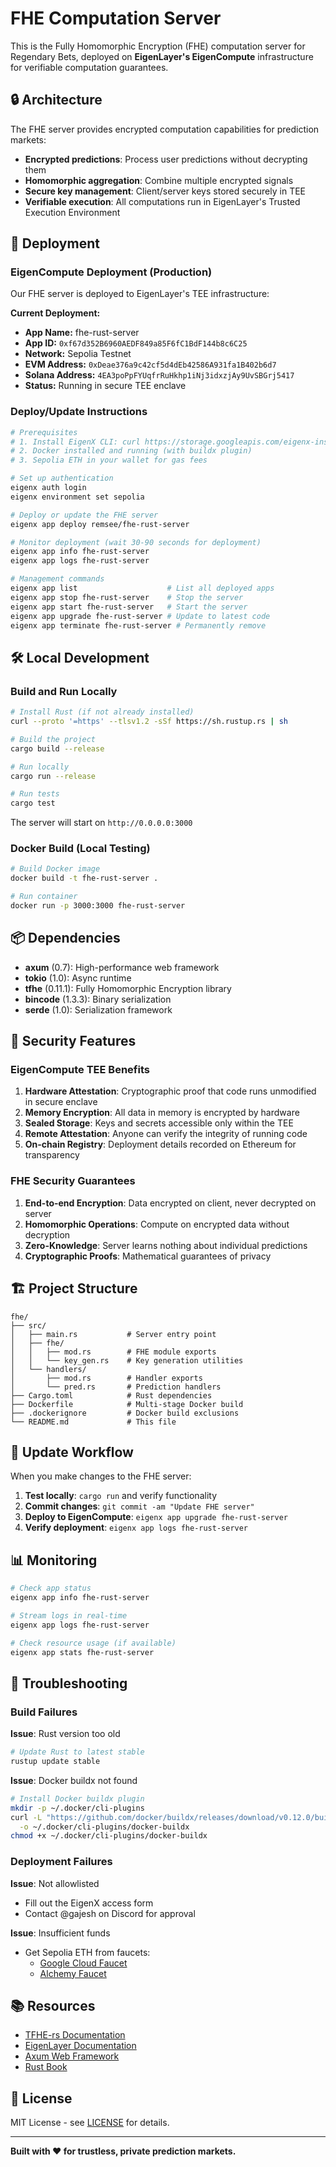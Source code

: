 # FHE Computation Server

This is the Fully Homomorphic Encryption (FHE) computation server for Regendary Bets, deployed on **EigenLayer's EigenCompute** infrastructure for verifiable computation guarantees.

## 🔒 Architecture

The FHE server provides encrypted computation capabilities for prediction markets:

- **Encrypted predictions**: Process user predictions without decrypting them
- **Homomorphic aggregation**: Combine multiple encrypted signals
- **Secure key management**: Client/server keys stored securely in TEE
- **Verifiable execution**: All computations run in EigenLayer's Trusted Execution Environment

## 🚀 Deployment

### EigenCompute Deployment (Production)

Our FHE server is deployed to EigenLayer's TEE infrastructure:

**Current Deployment:**
- **App Name:** fhe-rust-server
- **App ID:** `0xf67d352B6960AEDF849a85F6fC1BdF144b8c6C25`
- **Network:** Sepolia Testnet
- **EVM Address:** `0xDeae376a9c42cf5d4dEb42586A931fa1B402b6d7`
- **Solana Address:** `4EA3poPpFYUqfrRuHkhp1iNj3idxzjAy9UvSBGrj5417`
- **Status:** Running in secure TEE enclave

### Deploy/Update Instructions

```bash
# Prerequisites
# 1. Install EigenX CLI: curl https://storage.googleapis.com/eigenx-install/install-eigenx.sh | bash
# 2. Docker installed and running (with buildx plugin)
# 3. Sepolia ETH in your wallet for gas fees

# Set up authentication
eigenx auth login
eigenx environment set sepolia

# Deploy or update the FHE server
eigenx app deploy remsee/fhe-rust-server

# Monitor deployment (wait 30-90 seconds for deployment)
eigenx app info fhe-rust-server
eigenx app logs fhe-rust-server

# Management commands
eigenx app list                    # List all deployed apps
eigenx app stop fhe-rust-server    # Stop the server
eigenx app start fhe-rust-server   # Start the server
eigenx app upgrade fhe-rust-server # Update to latest code
eigenx app terminate fhe-rust-server # Permanently remove
```

## 🛠️ Local Development

### Build and Run Locally

```bash
# Install Rust (if not already installed)
curl --proto '=https' --tlsv1.2 -sSf https://sh.rustup.rs | sh

# Build the project
cargo build --release

# Run locally
cargo run --release

# Run tests
cargo test
```

The server will start on `http://0.0.0.0:3000`

### Docker Build (Local Testing)

```bash
# Build Docker image
docker build -t fhe-rust-server .

# Run container
docker run -p 3000:3000 fhe-rust-server
```

## 📦 Dependencies

- **axum** (0.7): High-performance web framework
- **tokio** (1.0): Async runtime
- **tfhe** (0.11.1): Fully Homomorphic Encryption library
- **bincode** (1.3.3): Binary serialization
- **serde** (1.0): Serialization framework

## 🔐 Security Features

### EigenCompute TEE Benefits

1. **Hardware Attestation**: Cryptographic proof that code runs unmodified in secure enclave
2. **Memory Encryption**: All data in memory is encrypted by hardware
3. **Sealed Storage**: Keys and secrets accessible only within the TEE
4. **Remote Attestation**: Anyone can verify the integrity of running code
5. **On-chain Registry**: Deployment details recorded on Ethereum for transparency

### FHE Security Guarantees

1. **End-to-end Encryption**: Data encrypted on client, never decrypted on server
2. **Homomorphic Operations**: Compute on encrypted data without decryption
3. **Zero-Knowledge**: Server learns nothing about individual predictions
4. **Cryptographic Proofs**: Mathematical guarantees of privacy

## 🏗️ Project Structure

```
fhe/
├── src/
│   ├── main.rs           # Server entry point
│   ├── fhe/
│   │   ├── mod.rs        # FHE module exports
│   │   └── key_gen.rs    # Key generation utilities
│   └── handlers/
│       ├── mod.rs        # Handler exports
│       └── pred.rs       # Prediction handlers
├── Cargo.toml            # Rust dependencies
├── Dockerfile            # Multi-stage Docker build
├── .dockerignore         # Docker build exclusions
└── README.md             # This file
```

## 🔄 Update Workflow

When you make changes to the FHE server:

1. **Test locally**: `cargo run` and verify functionality
2. **Commit changes**: `git commit -am "Update FHE server"`
3. **Deploy to EigenCompute**: `eigenx app upgrade fhe-rust-server`
4. **Verify deployment**: `eigenx app logs fhe-rust-server`

## 📊 Monitoring

```bash
# Check app status
eigenx app info fhe-rust-server

# Stream logs in real-time
eigenx app logs fhe-rust-server

# Check resource usage (if available)
eigenx app stats fhe-rust-server
```

## 🐛 Troubleshooting

### Build Failures

**Issue**: Rust version too old
```bash
# Update Rust to latest stable
rustup update stable
```

**Issue**: Docker buildx not found
```bash
# Install Docker buildx plugin
mkdir -p ~/.docker/cli-plugins
curl -L "https://github.com/docker/buildx/releases/download/v0.12.0/buildx-v0.12.0.linux-amd64" \
  -o ~/.docker/cli-plugins/docker-buildx
chmod +x ~/.docker/cli-plugins/docker-buildx
```

### Deployment Failures

**Issue**: Not allowlisted
- Fill out the EigenX access form
- Contact @gajesh on Discord for approval

**Issue**: Insufficient funds
- Get Sepolia ETH from faucets:
  - [Google Cloud Faucet](https://cloud.google.com/application/web3/faucet/ethereum/sepolia)
  - [Alchemy Faucet](https://www.alchemy.com/faucets/ethereum-sepolia)

## 📚 Resources

- [TFHE-rs Documentation](https://docs.zama.ai/tfhe-rs)
- [EigenLayer Documentation](https://docs.eigenlayer.xyz/)
- [Axum Web Framework](https://docs.rs/axum/latest/axum/)
- [Rust Book](https://doc.rust-lang.org/book/)

## 📄 License

MIT License - see [LICENSE](../LICENSE) for details.

---

**Built with ❤️ for trustless, private prediction markets.**
